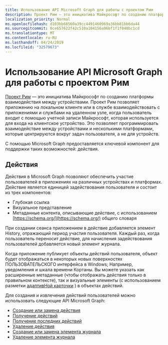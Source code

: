 ```yaml
---
title: Использование API Microsoft Graph для работы с проектом Рим
description: Проект Рим — это инициатива Майкрософт по созданию платформы взаимодействия между устройствами. Проект Рим позволяет приложению на локальном клиенте или в службе взаимодействовать с приложениями и службами на удаленном узле, когда пользователь входит с помощью учетной записи Майкрософт, которая используется для входа на клиентское устройство. Это позволяет программировать взаимодействие между устройствами и несколькими платформами, которые центрируются вокруг задач пользователя, а не для устройств.
localization_priority: Normal
ms.openlocfilehash: d103bb68560a39cc4491460969a36bb81bb6da44
ms.sourcegitcommit: 0ce657622f42c510a104156a96bf1f1f040bc1cd
ms.translationtype: MT
ms.contentlocale: ru-RU
ms.lasthandoff: 04/24/2019
ms.locfileid: "32579673"
---
```

# <a name="use-the-microsoft-graph-api-to-work-with-project-rome"></a>Использование API Microsoft Graph для работы с проектом Рим

[Проект Рим](https://developer.microsoft.com/en-us/windows/project-rome) — это инициатива Майкрософт по созданию платформы взаимодействия между устройствами. Проект Рим позволяет приложению на локальном клиенте или в службе взаимодействовать с приложениями и службами на удаленном узле, когда пользователь входит с помощью учетной записи Майкрософт, которая используется для входа на клиентское устройство. Это позволяет программировать взаимодействие между устройствами и несколькими платформами, которые центрируются вокруг задач пользователя, а не для устройств.

С помощью Microsoft Graph предоставляется ключевой компонент для поддержки таких возможностей: действия.

## <a name="activities"></a>Действия

Действия в Microsoft Graph позволяют обеспечить участие пользователей в приложениях на различных устройствах и платформах. Действие является единицей задействования пользователя и состоит из трех компонентов:

- Глубокая ссылка
- Визуальное представление
- Метаданные контента, описывающие действие, с использованием [https://schema.org/](https://schema.org/) общего словаря

При создании сеанса приложением в действие добавляется элемент History, отражающий период участия пользователя. Каждый раз, когда пользователь переносит действие, для начисления задействования пользователей добавляется новый элемент журнала.

Когда приложение публикует объекты действий пользователя, объект будет отображаться в некоторых новых поверхностях ПОЛЬЗОВАТЕЛЬСКОГО интерфейса в Windows; Например, уведомления и шкала времени Кортаны. Вы можете указать как расширенные метаданные (чтобы отображать действия только в правильном контексте), так и визуальные элементы (с использованием разметки [адаптивНой карточки](https://adaptivecards.io/) ) в объектах действий.

Для создания и извлечения действий пользователей можно использовать следующие API Microsoft Graph:

- [Создание или замена действия](../api/projectrome-put-activity.md)
- [Получение действий](../api/projectrome-get-activities.md)
- [Получение последних действий](../api/projectrome-get-recent-activities.md)
- [Удаление действия](../api/projectrome-delete-activity.md)
- [Создание или замена элемента журнала](../api/projectrome-put-historyitem.md)
- [Удаление элемента журнала](../api/projectrome-delete-historyitem.md)

